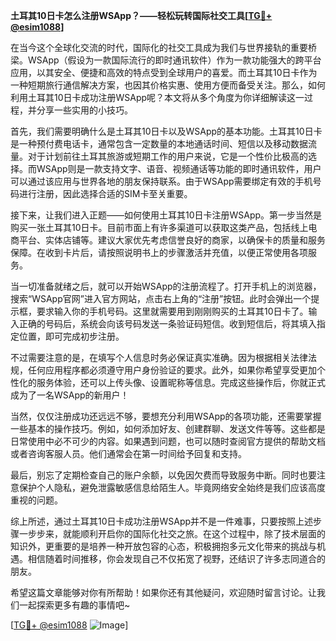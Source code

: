 **土耳其10日卡怎么注册WSApp？——轻松玩转国际社交工具[[TG💪+ @esim1088](https://t.me/s/esim1088)]**

在当今这个全球化交流的时代，国际化的社交工具成为我们与世界接轨的重要桥梁。WSApp（假设为一款国际流行的即时通讯软件）作为一款功能强大的跨平台应用，以其安全、便捷和高效的特点受到全球用户的喜爱。而土耳其10日卡作为一种短期旅行通信解决方案，也因其价格实惠、使用方便而备受关注。那么，如何利用土耳其10日卡成功注册WSApp呢？本文将从多个角度为你详细解读这一过程，并分享一些实用的小技巧。

首先，我们需要明确什么是土耳其10日卡以及WSApp的基本功能。土耳其10日卡是一种预付费电话卡，通常包含一定数量的本地通话时间、短信以及移动数据流量。对于计划前往土耳其旅游或短期工作的用户来说，它是一个性价比极高的选择。而WSApp则是一款支持文字、语音、视频通话等功能的即时通讯软件，用户可以通过该应用与世界各地的朋友保持联系。由于WSApp需要绑定有效的手机号码进行注册，因此选择合适的SIM卡至关重要。

接下来，让我们进入正题——如何使用土耳其10日卡注册WSApp。第一步当然是购买一张土耳其10日卡。目前市面上有许多渠道可以获取这类产品，包括线上电商平台、实体店铺等。建议大家优先考虑信誉良好的商家，以确保卡的质量和服务保障。在收到卡片后，请按照说明书上的步骤激活并充值，以便正常使用各项服务。

当一切准备就绪之后，就可以开始WSApp的注册流程了。打开手机上的浏览器，搜索“WSApp官网”进入官方网站，点击右上角的“注册”按钮。此时会弹出一个提示框，要求输入你的手机号码。这里就需要用到刚刚购买的土耳其10日卡了。输入正确的号码后，系统会向该号码发送一条验证码短信。收到短信后，将其填入指定位置，即可完成初步注册。

不过需要注意的是，在填写个人信息时务必保证真实准确。因为根据相关法律法规，任何应用程序都必须遵守用户身份验证的要求。此外，如果你希望享受更加个性化的服务体验，还可以上传头像、设置昵称等信息。完成这些操作后，你就正式成为了一名WSApp的新用户！

当然，仅仅注册成功还远远不够，要想充分利用WSApp的各项功能，还需要掌握一些基本的操作技巧。例如，如何添加好友、创建群聊、发送文件等等。这些都是日常使用中必不可少的内容。如果遇到问题，也可以随时查阅官方提供的帮助文档或者咨询客服人员。他们通常会在第一时间给予回复和支持。

最后，别忘了定期检查自己的账户余额，以免因欠费而导致服务中断。同时也要注意保护个人隐私，避免泄露敏感信息给陌生人。毕竟网络安全始终是我们应该高度重视的问题。

综上所述，通过土耳其10日卡成功注册WSApp并不是一件难事，只要按照上述步骤一步步来，就能顺利开启你的国际化社交之旅。在这个过程中，除了技术层面的知识外，更重要的是培养一种开放包容的心态，积极拥抱多元文化带来的挑战与机遇。相信随着时间推移，你会发现自己不仅拓宽了视野，还结识了许多志同道合的朋友。

希望这篇文章能够对你有所帮助！如果你还有其他疑问，欢迎随时留言讨论。让我们一起探索更多有趣的事情吧~

[[TG💪+ @esim1088](https://t.me/s/esim1088) ![Image](https://i.postimg.cc/4NQfJmqS/Snipaste-2025-05-13-00-14-12.png)]
